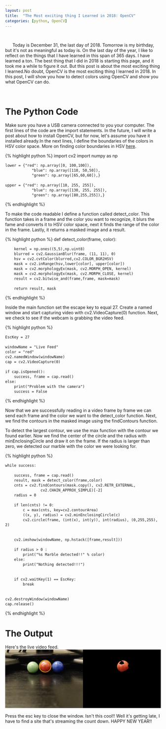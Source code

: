 ```yaml
---
layout: post
title:  "The Most exciting thing I Learned in 2018: OpenCV"
categories: [python, OpenCV]
---
```

&nbsp;&nbsp;&nbsp;&nbsp;&nbsp;&nbsp;



&nbsp;&nbsp;&nbsp;&nbsp;&nbsp;&nbsp;Today is December 31, the last day of 2018. Tomorrow is my birthday, but it's not as meaningful as today is. On the last day of the year, I like to reflect on the things that I have learned in this span of 365 days. I have learned a ton. The best thing that I did in 2018 is starting this page, and it took me a while to figure it out. But this post is about the most exciting thing I learned.No doubt, OpenCV is the most exciting thing I learned in 2018. In this post, I will show you how to detect colors using OpenCV and show you what OpenCV can do.


&nbsp;&nbsp;&nbsp;&nbsp;&nbsp;&nbsp;
&nbsp;&nbsp;&nbsp;&nbsp;&nbsp;&nbsp;
&nbsp;&nbsp;&nbsp;&nbsp;&nbsp;&nbsp;


# The Python Code
Make sure you have a USB camera connected to you your computer.
The first lines of the code are the import statements. In the future, I will write a post about how to install OpenCV, but for now, let's assume you have it installed already.In the next lines, I define the boundaries of the colors in HSV color space. More on finding color boundaries in HSV 
[here](https://stackoverflow.com/questions/10948589/choosing-the-correct-upper-and-lower-hsv-boundaries-for-color-detection-withcv/10951189#10951189).

{% highlight python %}
	import cv2
	import numpy as np

	lower = {"red": np.array([0, 100,100]),        
            	"blue": np.array([110, 50,50]),
            	"green": np.array([65,60,60]),} 

	upper = {"red": np.array([10, 255, 255]), 
            	"blue": np.array([130, 255, 255]),
            	"green": np.array([80,255,255]),} 


{% endhighlight %}


To make the code readable I define a function called detect_color. This function takes in a frame and the color you want to recognize, it blurs the fame and converts it to HSV color space, next it finds the range of the color in the frame. Lastly, it returns a masked image and a result.


{% highlight python %}
	def detect_color(frame, color):

		kernel = np.ones((5,5),np.uint8)
		blurred = cv2.GaussianBlur(frame, (11, 11), 0)
		hsv = cv2.cvtColor(blurred,cv2.COLOR_BGR2HSV)
		mask = cv2.inRange(hsv,lower[color], upper[color])
		mask = cv2.morphologyEx(mask, cv2.MORPH_OPEN, kernel)
		mask = cv2.morphologyEx(mask, cv2.MORPH_CLOSE, kernel)
		result = cv2.bitwise_and(frame,frame, mask=mask)

		return result, mask
	
{% endhighlight %}



Inside the main function set the escape key to equal 27. Create a named window and start capturing video with cv2.VideoCapture(0) function. Next, we check to see if the webcam is grabbing the video feed.

{% highlight python %}
	
	EscKey = 27

	windowName = "Live Feed"
	color = "red"
	cv2.namedWindow(windowName)
	cap = cv2.VideoCapture(0)

	if cap.isOpened():
	 	success, frame = cap.read()
	else:
		print("Problem with the camera")
		success = False
	
{% endhighlight %}


Now that we are successfully reading in a video frame by frame we can send each frame and the color we want to the detect_color function. Next, we find the contours in the masked image using the findContours function.

To detect the largest contour, we use the max function with the contour we found earlier. Now we find the center of the circle and the radius with minEnclosingCircle   and draw it on the frame.  If the radius is larger than zero, we detected our marble with the color we were looking for. 



{% highlight python %}
	
	while success:

		success, frame = cap.read()
		result, mask = detect_color(frame,color)
		cnts = cv2.findContours(mask.copy(), cv2.RETR_EXTERNAL,
					cv2.CHAIN_APPROX_SIMPLE)[-2]
		radius = 0

		if len(cnts) != 0:
			c = max(cnts, key=cv2.contourArea)
			((x, y), radius) = cv2.minEnclosingCircle(c)
			cv2.circle(frame, (int(x), int(y)), int(radius), (0,255,255), 2)


		cv2.imshow(windowName, np.hstack([frame,result]))

		if radius > 0 :
			print("%s Marble detected!!" % color)
		else:
			print("Nothing detected!!!")


		if cv2.waitKey(1) == EscKey:
			break


	cv2.destroyWindow(windowName)		
	cap.release()
	
{% endhighlight %}


# The Output

Here's the live video feed.
![image](/static/img/Live_Feed.png)

Press the esc key to close the window. Isn't this cool!! Well it's getting late, I have to find a site that's streaming the count down. HAPPY NEW YEAR!!

<meta name="description" property="og:description" content="[I will show you how to detect colors using OpenCV]">
<meta name="image" property="og:image" content="[/static/img/Live_Feed.png]">